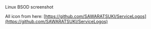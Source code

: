 Linux BSOD screenshot

All icon from here: [https://github.com/SAWARATSUKI/ServiceLogos](https://github.com/SAWARATSUKI/ServiceLogos)
